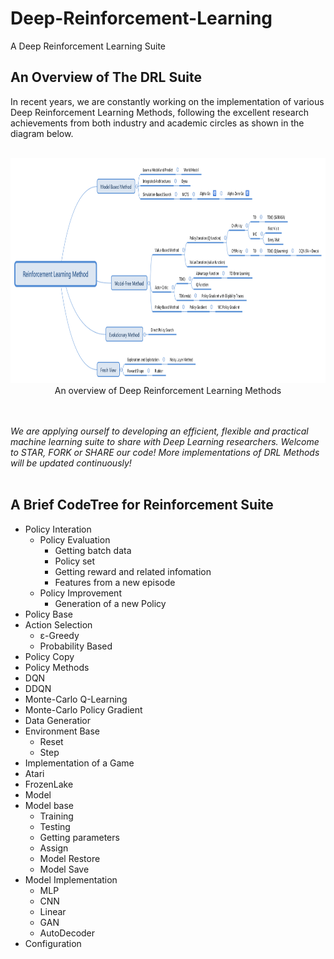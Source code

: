 # Deep-Reinforcement-Learning
A Deep Reinforcement Learning Suite

## An Overview of The **DRL** Suite 

In recent years, we are constantly working on the implementation of various Deep Reinforcement Learning Methods, following the excellent research achievements from both industry and academic circles as shown in the diagram below.<br></br>

<div align=center><img src="https://github.com/emailhxn/Deep-Reinforcement-Learning/blob/master/img/ReinforcementLearningMethod.png" width = "1000" height = "360"/></div>
<div align=center>An overview of Deep Reinforcement Learning Methods</div>

<br></br>
*We are applying ourself to developing an efficient, flexible and practical machine learning suite to share with Deep Learning researchers. Welcome to STAR, FORK or SHARE our code! More implementations of DRL Methods will be updated continuously!*
<br></br>

## A Brief CodeTree for Reinforcement Suite

- Policy Interation
  - Policy Evaluation
      - Getting batch data
      - Policy set
      - Getting reward and related infomation
      - Features from a new episode
  - Policy Improvement
      - Generation of a new Policy 
- Policy Base
 - Action Selection
     - ε-Greedy
     - Probability Based
 - Policy Copy
- Policy Methods 
 - DQN
 - DDQN
 - Monte-Carlo Q-Learning
 - Monte-Carlo Policy Gradient
- Data Generatior
 - Environment Base
     - Reset
     - Step
- Implementation of a Game
 - Atari
 - FrozenLake
- Model
 - Model base
     - Training
     - Testing
     - Getting parameters
     - Assign
     - Model Restore
     - Model Save
 - Model Implementation
     - MLP
     - CNN
     - Linear
     - GAN
     - AutoDecoder
- Configuration

